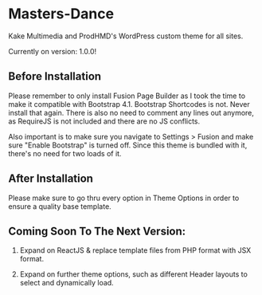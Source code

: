 # Masters-Dance
Kake Multimedia and ProdHMD's WordPress custom theme for all sites.

Currently on version: 1.0.0!

## Before Installation

Please remember to only install Fusion Page Builder as I took the time to make it compatible with Bootstrap 4.1. Bootstrap Shortcodes is not. Never install that again. There is also no need to comment any lines out anymore, as RequireJS is not included and there are no JS conflicts.

Also important is to make sure you navigate to Settings > Fusion and make sure "Enable Bootstrap" is turned off. Since this theme is bundled with it, there's no need for two loads of it.

## After Installation
 
Please make sure to go thru every option in Theme Options in order to ensure a quality base template.

## Coming Soon To The Next Version:

1. Expand on ReactJS & replace template files from PHP format with JSX format.

2. Expand on further theme options, such as different Header layouts to select and dynamically load.